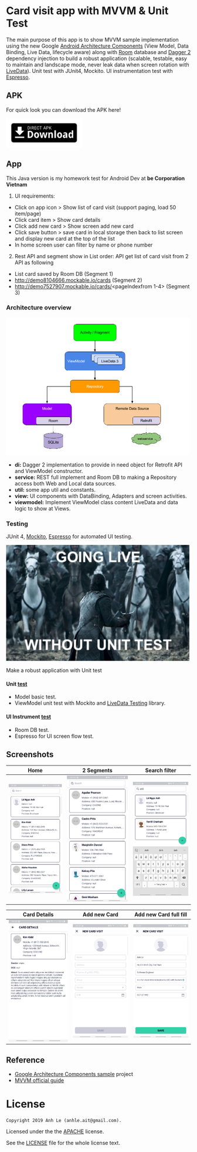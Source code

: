 # Card visit app with MVVM & Unit Test
The main purpose of this app is to show MVVM sample implementation using the new Google [Android Architecture Components][1] (View Model, Data Binding, Live Data, lifecycle aware) along with [Room][2] database and [Dagger 2][3] dependency injection to build a robust application (scalable, testable, easy to maintain and landscape mode, never leak data when screen rotation with [LiveData][8]). Unit test with JUnit4, Mockito. UI instrumentation test with [Espresso][7].

## APK
For quick look you can download the APK here!

[<img src="/.assets/direct-apk-download.png"
      alt="Direct apk download"
      height="80">](/.assets/apk/card-visit-app-mvvm-debug.apk?raw=true)

## App
This Java version is my homework test for Android Dev at **be Corporation Vietnam**
1. UI requirements:
- Click on app icon > Show list of card visit (support paging, load 50 item/page)
- Click card item > Show card details
- Click add new card > Show screen add new card
- Click save button > save card in local storage then back to list screen
and display new card at the top of the list
- In home screen user can filter by name or phone number

2. Rest API and segment show in List order:
API get list of card visit from 2 API as following
- List card saved by Room DB (Segment 1)
- http://demo8104666.mockable.io/cards (Segment 2)
- http://demo7527907.mockable.io/cards/<pageIndex​ from 1-4>  (Segment 3)


### Architecture overview

<img src="/.assets/mvvm-architecture.png" width="500" height="375"/>

- **di:** Dagger 2 implementation to provide in need object for Retrofit API and ViewModel constructor.
- **service:** REST full implement and Room DB to making a Repository access both Web and Local data sources.
- **util:** some app util and constants.
- **view:** UI components with DataBinding, Adapters and screen activities.
- **viewmodel:** Implement ViewModel class content LiveData and data logic to show at Views.


### Testing

JUnit 4, [Mockito][4], [Espresso][7] for automated UI testing.

<img src="/.assets/unit-test.jpg" width="500" height="316"/>

Make a robust application with Unit test

#### Unit [test](/app/src/test)
- Model basic test.
- ViewModel unit test with Mockito and [LiveData Testing](https://github.com/jraska/livedata-testing) library.

#### UI Instrument [test](/app/src/androidTest)
- Room DB test.
- Espresso for UI screen flow test.

## Screenshots
| Home | 2 Segments | Search filter
|:-:|:-:|:-:|
| ![First](/.assets/screenshots/0.jpg?raw=true) | ![Sec](/.assets/screenshots/1.jpg?raw=true)  | ![Third](/.assets/screenshots/2.jpg?raw=true) |

| Card Details | Add new Card | Add new Card full fill
|:-:|:-:|:-:|
| ![Fourth](/.assets/screenshots/3.jpg?raw=true) | ![Fiveth](/.assets/screenshots/4.jpg?raw=true) | ![Sixth](/.assets/screenshots/5.jpg?raw=true) |



## Reference
* [Google Architecture Components sample][5] project
* [MVVM official guide][6]


[1]: https://developer.android.com/topic/libraries/architecture/index.html
[2]: https://developer.android.com/topic/libraries/architecture/room.html
[3]: https://github.com/google/dagger
[4]: https://github.com/mockito/mockito
[5]: https://github.com/googlesamples/android-architecture-components
[6]: https://developer.android.com/jetpack/docs/guide
[7]: https://developer.android.com/training/testing/espresso/index.html
[8]: https://developer.android.com/topic/libraries/architecture/livedata.html

License
=======

    Copyright 2019 Anh Le (anhle.ait@gmail.com).

Licensed under the the [APACHE](http://www.apache.org/licenses/LICENSE-2.0.txt) license.
    
See the [LICENSE](/LICENSE) file for the whole license text.